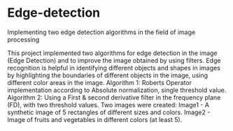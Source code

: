 # Edge-detection
Implementing two edge detection algorithms in the field of image processing

This project implemented two algorithms for edge detection in the image (Edge Detection) and to improve the image obtained by using filters.
Edge recognition is helpful in identifying different objects and shapes in images by highlighting the boundaries of different objects in the image,
using different color areas in the image.
Algorithm 1: Roberts Operator implementation according to Absolute normalization, single threshold value.
Algorithm 2: Using a First & second derivative filter in the frequency plane (FD), with two threshold values.
Two images were created:
Image1 - A synthetic image of 5 rectangles of different sizes and colors.
Image2 - Image of fruits and vegetables in different colors (at least 5).
